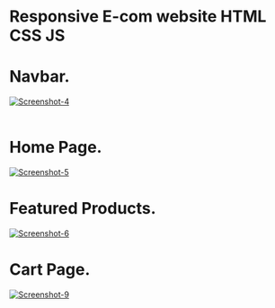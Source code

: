 # Responsive E-com website HTML CSS JS

<h1>Navbar.</h1>

<a href="#"><img src="https://i.ibb.co/1R99JLR/Screenshot-4.png" alt="Screenshot-4" border="0"></a><br /><a target='_blank' href='https://imgbb.com/'></a><br />

<h1>Home Page.</h1>

<a href="https://ibb.co/R7bhVrD"><img src="https://i.ibb.co/jHfV10r/Screenshot-5.png" alt="Screenshot-5" border="0"></a>

<h1>Featured Products.</h1>

<a href="https://ibb.co/DQHG6nk"><img src="https://i.ibb.co/jDPVxFG/Screenshot-6.png" alt="Screenshot-6" border="0"></a>

<h1>Cart Page.</h1>

<a href="https://ibb.co/hX4mNnf"><img src="https://i.ibb.co/gvfR8XV/Screenshot-9.png" alt="Screenshot-9" border="0"></a>


